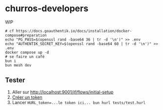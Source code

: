 # churros-developers

WIP

```
# cf https://docs.goauthentik.io/docs/installation/docker-compose#preparation
echo "PG_PASS=$(openssl rand -base64 36 | tr -d '\n')" >> .env
echo "AUTHENTIK_SECRET_KEY=$(openssl rand -base64 60 | tr -d '\n')" >> .env
docker compose up -d
# se faire un café
bun i
bun mesh dev
```

## Tester

1. Aller sur <http://localhost:9001/if/flows/initial-setup>
2. [Créer un token](http://localhost:9001/if/user/#/settings;%7B%22page%22%3A%22page-tokens%22%7D)
3. Lancer `HURL_token=...le token ici... bun hurl tests/test.hurl`

